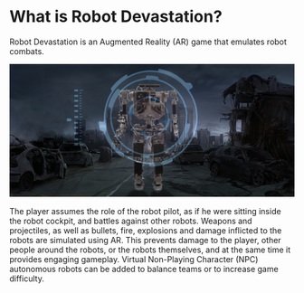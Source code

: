 # What is Robot Devastation?
Robot Devastation is an Augmented Reality (AR) game that emulates robot combats.

![Mockup of a future governed by horrible human-killer robots](../assets/rd-mockup.png)

The player assumes the role of the robot pilot, as if he were sitting inside the robot cockpit, and battles against other robots. Weapons and projectiles, as well as bullets, fire, explosions and damage inflicted to the robots are simulated using AR. This prevents damage to the player, other people around the robots, or the robots themselves, and at the same time it provides engaging gameplay. Virtual Non-Playing Character (NPC) autonomous robots can be added to balance teams or to increase game difficulty.

